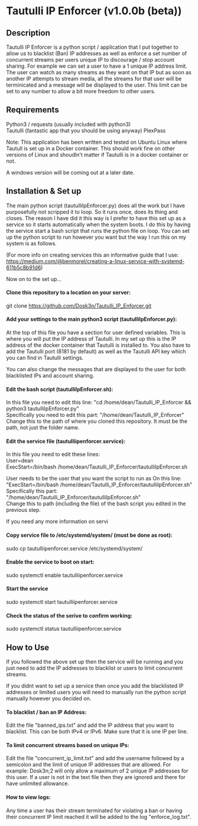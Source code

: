 # Tautulli IP Enforcer (v1.0.0b (beta))

## Description

Tautulli IP Enforcer is a python script / application that I put together to allow us to blacklist (Ban) IP addresses as well as enforce a set number of concurrent streams per users unique IP to discourage / stop account sharing. For example we can set a user to have a 1 unique IP address limit. The user can watch as many streams as they want on that IP but as soon as another IP attempts to stream media, all the streams for that user will be terminicated and a message will be displayed to the user. This limit can be set to any number to allow a bit more freedom to other users.

## Requirements

Python3 / requests (usually included with python3)<br>
Tautulli (fantastic app that you should be using anyway)
PlexPass

Note: This application has been written and tested on Ubuntu Linux where Tautull is set up in a Docker container. This should work fine on other versions of Linux and shoudln't matter if Tautulli is in a docker container or not.

A windows version will be coming out at a later date.

## Installation & Set up

The main python script (tautulliIpEnforcer.py) does all the work but I have purposefully not scripped it to loop. So it runs once, does its thing and closes. The reason I have did it this way is I prefer to have this set up as a service so it starts automatically when the system boots. I do this by having the service start a bash script that runs the python file on loop. You can set up the python script to run however you want but the way I run this on my system is as follows.

(For more info on creating services this an informative guide that I use: 
https://medium.com/@benmorel/creating-a-linux-service-with-systemd-611b5c8b91d6)

Now on to the set up...

#### Clone this repository to a location on your server:

git clone https://github.com/Dosk3n/Tautulli_IP_Enforcer.git

#### Add your settings to the main python3 script (tautulliIpEnforcer.py):

At the top of this file you have a section for user defined variables. This is where you will put the IP address of Tautulli. In my set up this is the IP address of the docker container that Tautulli is installed to. You also have to add the Tautulli port (8181 by default) as well as the Tautulli API key which you can find in Tautulli settings.

You can also change the messages that are displayed to the user for both blacklisted IPs and account sharing.

#### Edit the bash script (tautulliIpEnforcer.sh):

In this file you need to edit this line: "cd /home/dean/Tautulli_IP_Enforcer && python3 tautulliIpEnforcer.py" <br>
Specifically you need to edit this part: "/home/dean/Tautulli_IP_Enforcer" <br>
Change this to the path of where you cloned this repository. It must be the path, not just the folder name.

#### Edit the service file (tautulliipenforcer.service):

In this file you need to edit these lines: <br>
    User=dean <br>
    ExecStart=/bin/bash /home/dean/Tautulli_IP_Enforcer/tautulliIpEnforcer.sh <br>

User needs to be the user that you want the script to run as
On this line: "ExecStart=/bin/bash /home/dean/Tautulli_IP_Enforcer/tautulliIpEnforcer.sh" <br>
Specifically this part: "/home/dean/Tautulli_IP_Enforcer/tautulliIpEnforcer.sh" <br>
Change this to path (including the file) of the bash script you edited in the previous step.

If you need any more information on servi

#### Copy service file to /etc/systemd/system/ (must be done as root):

sudo cp tautulliipenforcer.service /etc/systemd/system/

#### Enable the service to boot on start:

sudo systemctl enable tautulliipenforcer.service

#### Start the service

sudo systemctl start tautulliipenforcer.service

#### Check the status of the serive to confirm working:

sudo systemctl status tautulliipenforcer.service

## How to Use

If you followed the above set up then the service will be running and you just need to add the IP addresses to blacklist or users to limit concurrent streams.

If you didnt want to set up a service then once you add the blacklisted IP addresses or limited users you will need to manually run the python script manually however you decided on.

#### To blacklist / ban an IP Address:

Edit the file "banned_ips.txt" and add the IP address that you want to blacklist. This can be both IPv4 or IPv6. Make sure that it is one IP per line.

#### To limit concurrent streams based on unique IPs:

Edit the file "concurrent_ip_limit.txt" and add the username followed by a semicolon and the limit of unique IP addresses that are allowed. For example: Dosk3n;2 will only allow a maximum of 2 unique IP addresses for this user. If a user is not in the text file then they are ignored and there for have unlimited allowance.

#### How to view logs:

Any time a user has their stream terminated for violating a ban or having their concurrent IP limit reached it will be added to the log "enforce_log.txt".
